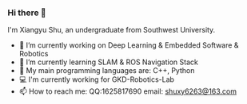 ### Hi there 👋
I'm Xiangyu Shu, an undergraduate from Southwest University.
<!--
**Qiaoqi-Zhuyan/Qiaoqi-Zhuyan** is a ✨ _special_ ✨ repository because its `README.md` (this file) appears on your GitHub profile.

Here are some ideas to get you started:
-->

- 🔭 I’m currently working on Deep Learning & Embedded Software & Robotics  
- 🌱 I’m currently learning SLAM &  ROS Navigation Stack
- 🦾 My main programming languages are: C++, Python
- 💻 I'm currently working for GKD-Robotics-Lab
- 📫 How to reach me: QQ:1625817690 email: shuxy6263@163.com




